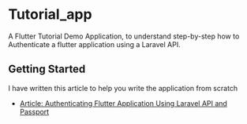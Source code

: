 # Tutorial_app

A Flutter Tutorial Demo Application, to understand step-by-step how to Authenticate a flutter application using a Laravel API.

## Getting Started
I have written this article to help you write the application from scratch
- [Article: Authenticating Flutter Application Using Laravel API and Passport](https://medium.com/@godilite/authenticating-flutter-application-with-laravel-api-caea30abd57)
